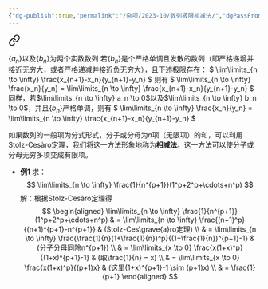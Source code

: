 ```yaml
---
{"dg-publish":true,"permalink":"/杂项/2023-10/数列极限相减法/","dgPassFrontmatter":true}
---
```



<div class="transclusion internal-embed is-loaded"><a class="markdown-embed-link" href="//2023-10/stolz-cesaro/" aria-label="Open link"><svg xmlns="http://www.w3.org/2000/svg" width="24" height="24" viewBox="0 0 24 24" fill="none" stroke="currentColor" stroke-width="2" stroke-linecap="round" stroke-linejoin="round" class="svg-icon lucide-link"><path d="M10 13a5 5 0 0 0 7.54.54l3-3a5 5 0 0 0-7.07-7.07l-1.72 1.71"></path><path d="M14 11a5 5 0 0 0-7.54-.54l-3 3a5 5 0 0 0 7.07 7.07l1.71-1.71"></path></svg></a><div class="markdown-embed">




$\{a_n\}$以及$\{b_n\}$为两个实数数列
若$\{b_n\}$是个严格单调且发散的数列（即严格递增并接近无穷大，或者严格递减并接近负无穷大），且下述极限存在：
$
\lim\limits_{n \to \infty} \frac{x_{n+1}-x_n}{y_{n+1}-y_n}
$
则有
$
\lim\limits_{n \to \infty} \frac{x_n}{y_n} = 
\lim\limits_{n \to \infty} \frac{x_{n+1}-x_n}{y_{n+1}-y_n}
$
同样，若$\lim\limits_{n \to \infty} a_n \to 0$以及$\lim\limits_{n \to \infty} b_n \to 0$，并且$\{b_n\}$严格单调，则有
$
\lim\limits_{n \to \infty} \frac{x_n}{y_n} = 
\lim\limits_{n \to \infty} \frac{x_{n+1}-x_n}{y_{n+1}-y_n}
$

</div></div>

如果数列的一般项为分式形式，分子或分母为$n$项（无限项）的和，可以利用Stolz-Cesàro定理，我们将这一方法形象地称为**相减法**。这一方法可以使分子或分母无穷多项变成有限项。
- **例1**
	求：
	$$
	\lim\limits_{n \to \infty} \frac{1}{n^{p+1}}(1^p+2^p+\cdots+n^p) 
	$$
	解：根据Stolz-Cesàro定理得
	$$
	\begin{aligned}
	\lim\limits_{n \to \infty} \frac{1}{n^{p+1}}(1^p+2^p+\cdots+n^p) & 
	= \lim\limits_{n \to \infty} \frac{(n+1)^p}{(n+1)^{p+1}-n^{p+1}} & 
	(Stolz-Ces\grave{a}ro定理) \\
	& = \lim\limits_{n \to \infty} \frac{\frac{1}{n}(1+\frac{1}{n})^p}{(1+\frac{1}{n})^{p+1}-1} & 
	(分子分母同除n^{p+1}) \\
	& = \lim\limits_{x \to 0} \frac{x(1+x)^p}{(1+x)^{p+1}-1} & 
	(取\frac{1}{n} = x) \\
	& = \lim\limits_{x \to 0} \frac{x(1+x)^p}{(p+1)x} &
	(这里(1+x)^{p+1}-1 \sim (p+1)x) \\
	& = \frac{1}{p+1}
	\end{aligned}
	$$